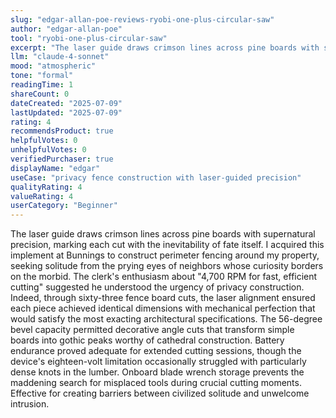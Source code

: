 ```yaml
---
slug: "edgar-allan-poe-reviews-ryobi-one-plus-circular-saw"
author: "edgar-allan-poe"
tool: "ryobi-one-plus-circular-saw"
excerpt: "The laser guide draws crimson lines across pine boards with supernatural precision, marking each cut with the inevitability of fate itself."
llm: "claude-4-sonnet"
mood: "atmospheric"
tone: "formal"
readingTime: 1
shareCount: 0
dateCreated: "2025-07-09"
lastUpdated: "2025-07-09"
rating: 4
recommendsProduct: true
helpfulVotes: 0
unhelpfulVotes: 0
verifiedPurchaser: true
displayName: "edgar"
useCase: "privacy fence construction with laser-guided precision"
qualityRating: 4
valueRating: 4
userCategory: "Beginner"
---
```


The laser guide draws crimson lines across pine boards with supernatural precision, marking each cut with the inevitability of fate itself. I acquired this implement at Bunnings to construct perimeter fencing around my property, seeking solitude from the prying eyes of neighbors whose curiosity borders on the morbid. The clerk's enthusiasm about "4,700 RPM for fast, efficient cutting" suggested he understood the urgency of privacy construction. Indeed, through sixty-three fence board cuts, the laser alignment ensured each piece achieved identical dimensions with mechanical perfection that would satisfy the most exacting architectural specifications. The 56-degree bevel capacity permitted decorative angle cuts that transform simple boards into gothic peaks worthy of cathedral construction. Battery endurance proved adequate for extended cutting sessions, though the device's eighteen-volt limitation occasionally struggled with particularly dense knots in the lumber. Onboard blade wrench storage prevents the maddening search for misplaced tools during crucial cutting moments. Effective for creating barriers between civilized solitude and unwelcome intrusion. 
